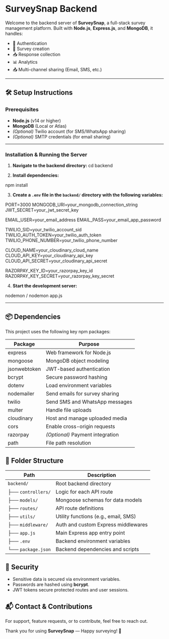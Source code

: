 # SurveySnap Backend

Welcome to the backend server of **SurveySnap**, a full-stack survey management platform. Built with **Node.js**, **Express.js**, and **MongoDB**, it handles:

- 🔐 Authentication
- 📝 Survey creation
- 📥 Response collection
- 📊 Analytics
- 📤 Multi-channel sharing (Email, SMS, etc.)

---

## 🛠️ Setup Instructions

### Prerequisites

- **Node.js** (v14 or higher)
- **MongoDB** (Local or Atlas)
- _(Optional)_ Twilio account (for SMS/WhatsApp sharing)
- _(Optional)_ SMTP credentials (for email sharing)

---

### Installation & Running the Server

1. **Navigate to the backend directory:**
   cd backend

2. **Install dependencies:**

npm install

3. **Create a `.env` file in the `backend/` directory with the following variables:**

PORT=3000
MONGODB_URI=your_mongodb_connection_string
JWT_SECRET=your_jwt_secret_key

EMAIL_USER=your_email_address
EMAIL_PASS=your_email_app_password

TWILIO_SID=your_twilio_account_sid
TWILIO_AUTH_TOKEN=your_twilio_auth_token
TWILIO_PHONE_NUMBER=your_twilio_phone_number

CLOUD_NAME=your_cloudinary_cloud_name
CLOUD_API_KEY=your_cloudinary_api_key
CLOUD_API_SECRET=your_cloudinary_api_secret

RAZORPAY_KEY_ID=your_razorpay_key_id
RAZORPAY_KEY_SECRET=your_razorpay_key_secret

4. **Start the development server:**

nodemon / nodemon app.js

---

## 📦 Dependencies

This project uses the following key npm packages:

| Package      | Purpose                          |
| ------------ | -------------------------------- |
| express      | Web framework for Node.js        |
| mongoose     | MongoDB object modeling          |
| jsonwebtoken | JWT-based authentication         |
| bcrypt       | Secure password hashing          |
| dotenv       | Load environment variables       |
| nodemailer   | Send emails for survey sharing   |
| twilio       | Send SMS and WhatsApp messages   |
| multer       | Handle file uploads              |
| cloudinary   | Host and manage uploaded media   |
| cors         | Enable cross-origin requests     |
| razorpay     | _(Optional)_ Payment integration |
| path         | File path resolution             |

## 📁 Folder Structure

| Path               | Description                          |
| ------------------ | ------------------------------------ |
| `backend/`         | Root backend directory               |
| ├── `controllers/` | Logic for each API route             |
| ├── `models/`      | Mongoose schemas for data models     |
| ├── `routes/`      | API route definitions                |
| ├── `utils/`       | Utility functions (e.g., email, SMS) |
| ├── `middleware/`  | Auth and custom Express middlewares  |
| ├── `app.js`       | Main Express app entry point         |
| ├── `.env`         | Backend environment variables        |
| └── `package.json` | Backend dependencies and scripts     |

## 🔐 Security

- Sensitive data is secured via environment variables.
- Passwords are hashed using **bcrypt**.
- JWT tokens secure protected routes and user sessions.

## 📬 Contact & Contributions

For support, feature requests, or to contribute, feel free to reach out.

Thank you for using **SurveySnap** — Happy surveying! 🎉
